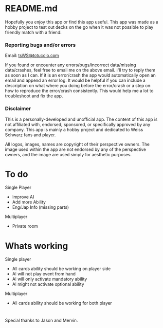 # README.md
Hopefully you enjoy this app or find this app useful. This app was made as a hobby project to test out decks on the go when it was not possible to play friendly match with a friend.


### Reporting bugs and/or errors ###

Email: tsWS@totuccio.com

If you found or encounter any errors/bugs/incorrect data/missing data/crashes, feel free to email me on the above email. I'll try to reply them as soon as I can. If it is an error/crash the app would automatically open an email and append an error log. It would be helpful if you can include a description on what where you doing before the error/crash or a step on how to reproduce the error/crash consistently. This would help me a lot to troubleshoot and fix the app.


### Disclaimer ###

This is a personally-developed and unofficial app. The content of this app is not affiliated with, endorsed, sponsored, or specifically approved by any company. This app is mainly a hobby project and dedicated to Weiss Schwarz fans and player.

All logos, images, names are copyright of their perspective owners. The image used within the app are not endorsed by any of the perspective owners, and the image are used simply for aesthetic purposes.



# To do
Single Player
 - Improve AI
 - Add more Ability
 - Eng/Jap Info (missing parts)

Multiplayer
 - Private room

# Whats working
Single player
 - All cards ability should be working on player side
 - AI will not play event from hand
 - AI will only activate mandatory ability
 - AI might not activate optional ability

Multiplayer
 - All cards ability should be working for both player
 
 
 #
 Special thanks to Jason and Mervin.
